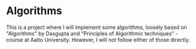 # Algorithms

This is a project where I will implement some algorithms, loosely based on "Algorithms" by Dasgupta and "Principles of Algorithmic techniques" -course at Aalto University. However, I will not follow either of those directly. 